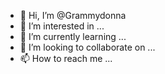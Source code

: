 - 👋 Hi, I’m @Grammydonna
- 👀 I’m interested in ...
- 🌱 I’m currently learning ...
- 💞️ I’m looking to collaborate on ...
- 📫 How to reach me ...

<!---
Grammydonna/Grammydonna is a ✨ special ✨ repository because its `README.md` (this file) appears on your GitHub profile.
You can click the Preview link to take a look at your changes.
--->
